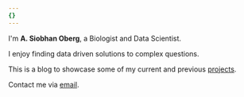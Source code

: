 ```yaml
---
{}
---
```


I'm **A. Siobhan Oberg**, a Biologist and Data Scientist.

I enjoy finding data driven solutions to complex questions.

This is a blog to showcase some of my current and previous [projects].

Contact me via [email].



[projects]: /projects
[email]: mailto:aso35170@gmail.com

